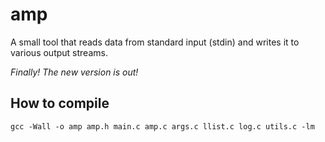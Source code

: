 # amp
A small tool that reads data from standard input (stdin) and writes it to various output streams.

*Finally! The new version is out!*

## How to compile

`gcc -Wall -o amp amp.h main.c amp.c args.c llist.c log.c utils.c -lm`
